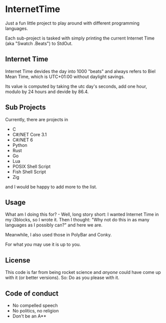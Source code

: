 # InternetTime

Just a fun little project to play around with different
programming languages.

Each sub-project is tasked with simply printing the current
Internet Time (aka "Swatch .Beats") to StdOut.

## Internet Time

Internet Time devides the day into 1000 "beats" and always
refers to Biel Mean Time, which is UTC+01:00 without daylight
savings.

Its value is computed by taking the utc day's seconds, add one hour,
modulo by 24 hours and devide by 86.4.

## Sub Projects

Currently, there are projects in

- C
- C#/NET Core 3.1
- C#/NET 6
- Python
- Rust
- Go
- Lua
- POSIX Shell Script
- Fish Shell Script
- Zig

and I would be happy to add more to the list.

## Usage

What am I doing this for? - Well, long story short:
I wanted Internet Time in my i3blocks, so I wrote it.
Then I thought: "Why not do this in as many languages
as I possibly can?" and here we are.

Meanwhile, I also used those in PolyBar and Conky.

For what *you* may use it is up to you.

## License

This code is far from being rocket science and _anyone_ could have
come up with it (or better versions). So: Do as you please with it.

## Code of conduct
- No compelled speech
- No politics, no religion
- Don't be an A**
